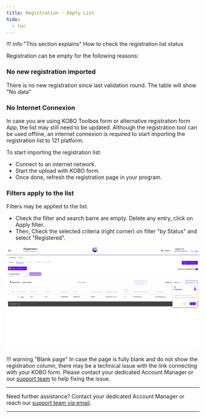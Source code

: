 ```yaml
---
title: Registration - Empty List
hide:
  - toc
---
```


!!! info "This section explains"
    How to check the registration list status


Registration can be empty for the following reasons:

### No new registration imported

There is no new registration since last validation round.
The table will show "No data"

### No Internet Connexion

In case you are using KOBO Toolbox form or alternative registration form App, the list may still need to be updated.
Although the registration tool can be used offline, an internet connexion is required to start importing the registration list to 121 platform.

To start importing the registration list:

- Connect to an internet network.
- Start the upload with KOBO form.
- Once done, refresh the registration page in your program.

### Filters apply to the list

Filters may be applied to the list.

- Check the filter and search barre are empty. Delete any entry, click on Apply filter.
- Then, Check the selected criteria (right corner) on filter "by Status" and select "Registered".

![Filter Status Registered](https://raw.githubusercontent.com/global-121/121-platform/main/e2e/tests/__screenshots__/UserManualScreenshots/userManualScreenshots.spec.ts/FilterFunctionStatusSearch.png)


!!! warning "Blank page"
    In case the page is fully blank and do not show the registration column, there may be a technical issue with the link connecting with your KOBO form.
    Please contact your dedicated Account Manager or our [support team](mailto:support@121.global) to help fixing the issue.

___
Need further assistance? Contact your dedicated Account Manager or reach our [support team via email](mailto:support@121.global).
___

